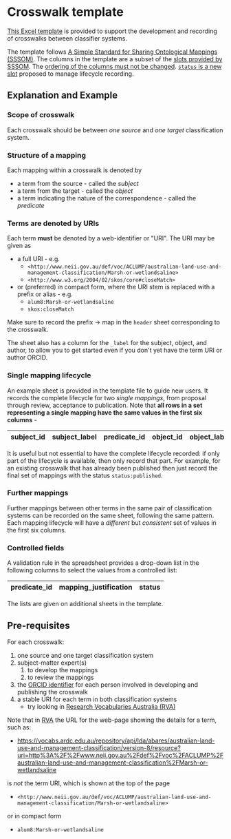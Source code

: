 # Crosswalk template

[This Excel template](classifier-crosswalk-sssom-template.xlsx) is provided to support the development and recording of crosswalks between classifier systems.

The template follows [A Simple Standard for Sharing Ontological Mappings (SSSOM)](https://github.com/mapping-commons/sssom).
The columns in the template are a subset of the [slots provided by SSSOM](https://mapping-commons.github.io/sssom/Mapping/).
The [ordering of the columns must not be changed](https://mapping-commons.github.io/sssom/spec/#tsv).
[`status` is a new slot](https://github.com/mapping-commons/sssom/issues/345) proposed to manage lifecycle recording. 

## Explanation and Example

### Scope of crosswalk

Each crosswalk should be between _one source_ and _one target_ classification system.

### Structure of a mapping

Each mapping within a crosswalk is denoted by

- a term from the source - called the _subject_
- a term from the target - called the _object_
- a term indicating the nature of the correspondence - called the _predicate_

### Terms are denoted by URIs

Each term **must** be denoted by a web-identifier or "URI".
The URI may be given as

- a full URI - e.g.
  - `<http://www.neii.gov.au/def/voc/ACLUMP/australian-land-use-and-management-classification/Marsh-or-wetlandsaline>`
  - `<http://www.w3.org/2004/02/skos/core#closeMatch>`
- or (preferred) in compact form, where the URI stem is replaced with a prefix or alias - e.g.
  - `alum8:Marsh-or-wetlandsaline`
  - `skos:closeMatch`

Make sure to record the prefix &rarr; map in the `header` sheet corresponding to the crosswalk.

The sheet also has a column for the `_label` for the subject, object, and author, to allow you to get started even if you don't yet have the term URI or author ORCID.

### Single mapping lifecycle

An example sheet is provided in the template file to guide new users. It records the complete lifecycle for two _single mappings_, from proposal through review, acceptance to publication.
Note that **all rows in a set representing a single mapping have the same values in the first six columns** -

| subject_id | subject_label | predicate_id |  object_id | object_label | mapping_justification |
| -- | -- | -- | -- | -- | -- |

It is useful but not essential to have the complete lifecycle recorded: if only part of the lifecycle is available, then only record that part.
For example, for an existing crosswalk that has already been published then just record the final set of mappings with the status `status:published`.

### Further mappings

Further mappings between other terms in the same pair of classification systems can be recorded on the same sheet, following the same pattern.
Each mapping lifecycle will have a _different_ but _consistent_ set of values in the first six columns.

### Controlled fields

A validation rule in the spreadsheet provides a drop-down list in the following columns to select the values from a controlled list:

| predicate_id |  mapping_justification | status |
| -- | -- | -- |

The lists are given on additional sheets in the template.

## Pre-requisites

For each crosswalk:

1. one source and one target classification system
1. subject-matter expert(s)
   1. to develop the mappings
   1. to review the mappings
1. the [ORCID identifier](https://orcid.org/) for each person involved in developing and publishing the crosswalk
1. a stable URI for each term in both classification systems
   - try looking in [Research Vocabularies Australia (RVA)](https://vocabs.ardc.edu.au/)

Note that in [RVA](https://vocabs.ardc.edu.au/) the URL for the web-page showing the details for a term, such as:

- <https://vocabs.ardc.edu.au/repository/api/lda/abares/australian-land-use-and-management-classification/version-8/resource?uri=http%3A%2F%2Fwww.neii.gov.au%2Fdef%2Fvoc%2FACLUMP%2Faustralian-land-use-and-management-classification%2FMarsh-or-wetlandsaline>

is _not_ the term URI, which is shown at the top of the page

- `<http://www.neii.gov.au/def/voc/ACLUMP/australian-land-use-and-management-classification/Marsh-or-wetlandsaline>`

or in compact form

- `alum8:Marsh-or-wetlandsaline`
